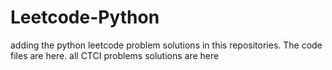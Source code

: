 # Leetcode-Python
adding the python leetcode problem solutions in this repositories. 
The code files are here.
all CTCI problems solutions are here










































































































































































































































































































































































































































































































































































































































































































































































































































































































































































































































































































































































































































































































































